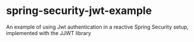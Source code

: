 # spring-security-jwt-example
An example of using Jwt authentication in a reactive Spring Security setup, implemented with the JJWT library
